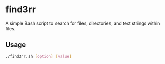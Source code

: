 # find3rr

A simple Bash script to search for files, directories, and text strings within files.

## Usage

```sh
./find3rr.sh [option] [value]
